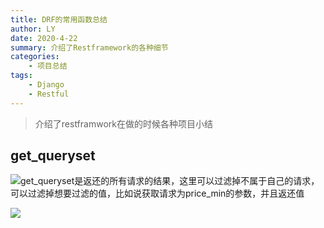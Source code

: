 ```yaml
---
title: DRF的常用函数总结
author: LY
date: 2020-4-22
summary: 介绍了Restframework的各种细节
categories:
    - 项目总结
tags:
    - Django
    - Restful
---
```


> 介绍了restframwork在做的时候各种项目小结

## get_queryset

![](https://txy-tc-ly-1256104767.cos.ap-guangzhou.myqcloud.com/20200416152030.png)get_queryset是返还的所有请求的结果，这里可以过滤掉不属于自己的请求，可以过滤掉想要过滤的值，比如说获取请求为price_min的参数，并且返还值

![](https://txy-tc-ly-1256104767.cos.ap-guangzhou.myqcloud.com/20200416154137.png)